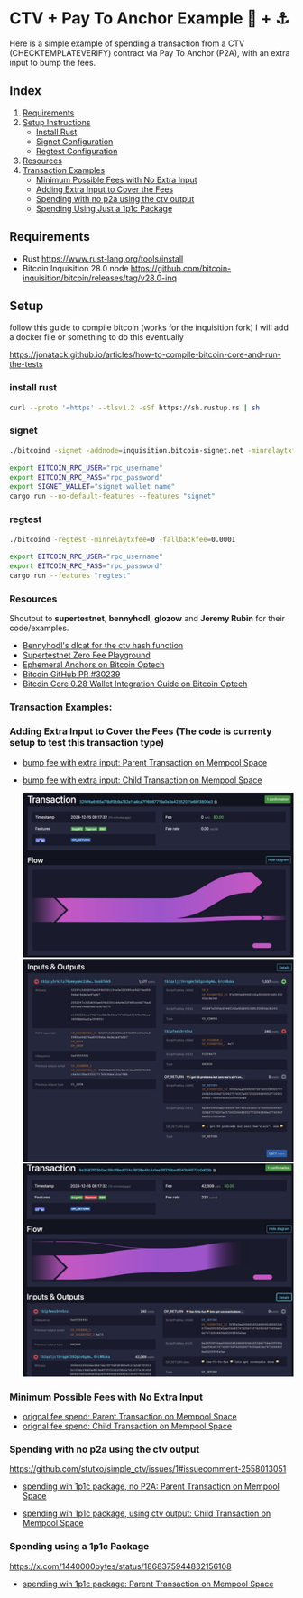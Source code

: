# CTV + Pay To Anchor Example 🥪 + ⚓

Here is a simple example of spending a transaction from a CTV (CHECKTEMPLATEVERIFY) contract via Pay To Anchor (P2A), with an extra input to bump the fees.

## Index


1. [Requirements](#requirements)
2. [Setup Instructions](#setup)
    - [Install Rust](#install-rust)
    - [Signet Configuration](#signet)
    - [Regtest Configuration](#regtest)
3. [Resources](#resources)
4. [Transaction Examples](#transaction-examples)
    - [Minimum Possible Fees with No Extra Input](#minimum-possible-fees-with-no-extra-input)
    - [Adding Extra Input to Cover the Fees](#adding-extra-input-to-cover-the-fees)
    - [Spending with no p2a using the ctv output](#spending-with-no-p2a-using-the-ctv-output)
    - [Spending Using Just a 1p1c Package](#spending-using-just-a-1p1c-package)


## Requirements

- Rust https://www.rust-lang.org/tools/install
- Bitcoin Inquisition 28.0 node https://github.com/bitcoin-inquisition/bitcoin/releases/tag/v28.0-inq

## Setup

follow this guide to compile bitcoin (works for the inquisition fork) I will add a docker file or something to do this eventually

https://jonatack.github.io/articles/how-to-compile-bitcoin-core-and-run-the-tests

### install rust

```bash
curl --proto '=https' --tlsv1.2 -sSf https://sh.rustup.rs | sh
```

### signet
```bash
./bitcoind -signet -addnode=inquisition.bitcoin-signet.net -minrelaytxfee=0 -fallbackfee=0.0001
```
```bash
export BITCOIN_RPC_USER="rpc_username"
export BITCOIN_RPC_PASS="rpc_password"
export SIGNET_WALLET="signet wallet name"
cargo run --no-default-features --features "signet"
```

### regtest
```bash
./bitcoind -regtest -minrelaytxfee=0 -fallbackfee=0.0001
```
```bash
export BITCOIN_RPC_USER="rpc_username"
export BITCOIN_RPC_PASS="rpc_password"
cargo run --features "regtest"
```
### Resources

Shoutout to **supertestnet**, **bennyhodl**, **glozow** and **Jeremy Rubin** for their code/examples.

- [Bennyhodl's dlcat for the ctv hash function](https://github.com/bennyhodl/dlcat)
- [Supertestnet Zero Fee Playground](https://x.com/super_testnet/status/1866982166833578286)
- [Ephemeral Anchors on Bitcoin Optech](https://bitcoinops.org/en/topics/ephemeral-anchors/)
- [Bitcoin GitHub PR #30239](https://github.com/bitcoin/bitcoin/pull/30239)
- [Bitcoin Core 0.28 Wallet Integration Guide on Bitcoin Optech](https://bitcoinops.org/en/bitcoin-core-28-wallet-integration-guide/)

### Transaction Examples:

### Adding Extra Input to Cover the Fees (The code is currenty setup to test this transaction type)

- [bump fee with extra input: Parent Transaction on Mempool Space](https://mempool.space/signet/tx/32f4f4e6165e7f8df9b9a762e11a6ca7f16087713e0e3e42352021e6bf3800e3)
- [bump fee with extra input: Child Transaction on Mempool Space](https://mempool.space/signet/tx/9a3582f03b0ac39cff8ed024cf8f38e4fc4a1ee2ff216badf041bf4572c0d03b)

  <img src="/screenshots/zero-fee-ctv-spend-1.png" alt="alt text">
  <img src="/screenshots/zero-fee-ctv-spend-in&outs.png" alt="alt text">
  <img src="/screenshots/anchor-cpfp-spend.png" alt="alt text">

### Minimum Possible Fees with No Extra Input

- [orignal fee spend: Parent Transaction on Mempool Space](https://mempool.space/signet/tx/8b0c09b92387ddbbea7ae2a8bca24e48a28551be4025c50ab74844ac8001077c)
- [orignal fee spend: Child Transaction on Mempool Space](https://mempool.space/signet/tx/bf1e5af2e886a8f2072dcecad6cff1f736084983713bd32df606259e15bab67f)

### Spending with no p2a using the ctv output

https://github.com/stutxo/simple_ctv/issues/1#issuecomment-2558013051

- [spending wih 1p1c package, no P2A: Parent Transaction on Mempool Space](https://mempool.space/signet/tx/7a3768737ae4e20a556de6f475bfc74a13a8fda2287dbabbf6ffe8d7f5500de2)

- [spending wih 1p1c package, using ctv output: Child Transaction on Mempool Space](https://mempool.space/signet/tx/3135e52ad30eb788d455549f4f09b55f887cdd2eb1660180b0e12f10af807cf5)


### Spending using a 1p1c Package

https://x.com/1440000bytes/status/1868375944832156108

- [spending wih 1p1c package: Parent Transaction on Mempool Space](https://mempool.space/signet/tx/75bf34f89d82c4a6783a6f8d51dd7a1d8cdc0799f31a367b01bbec655fd79dab)
